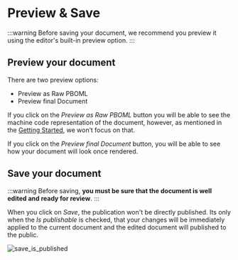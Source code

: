 # Preview & Save

:::warning
Before saving your document, we recommend you preview it using the editor's built-in preview option.
:::

## Preview your document

There are two preview options:

-	Preview as Raw PBOML
-	Preview final Document

If you click on the *Preview as Raw PBOML* button you will be able to see the machine code representation of the document, however, as mentioned in the [Getting Started](./getting-started.md), we won’t focus on that.

If you click on the *Preview final Document* button, you will be able to see how your document will look once rendered.

## Save your document

:::warning
Before saving, **you must be sure that the document is well edited and ready for review**.
:::

When you click on *Save*, the publication won't be directly published. Its only when the 
*Is publishable* is checked, that your changes will be immediately applied to the current document and the edited document will published to the public.

![save_is_published](/save_is_published.png)

